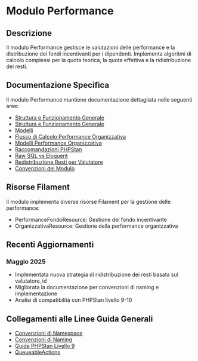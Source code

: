 # Modulo Performance

## Descrizione

Il modulo Performance gestisce le valutazioni delle performance e la distribuzione dei fondi incentivanti per i dipendenti. Implementa algoritmi di calcolo complessi per la quota teorica, la quota effettiva e la ridistribuzione dei resti.

## Documentazione Specifica

Il modulo Performance mantiene documentazione dettagliata nelle seguenti aree:

- [Struttura e Funzionamento Generale](/var/www/html/_bases/base_ptvx_fila3_mono/laravel/Modules/Performance/docs/readme.md)
- [Struttura e Funzionamento Generale](/var/www/html/_bases/base_ptvx_fila3_mono/laravel/Modules/Performance/docs/README.md)
- [Modelli](/var/www/html/_bases/base_ptvx_fila3_mono/laravel/Modules/Performance/docs/models.md)
- [Flusso di Calcolo Performance Organizzativa](/var/www/html/_bases/base_ptvx_fila3_mono/laravel/Modules/Performance/docs/organizzativa-flow.md)
- [Modelli Performance Organizzativa](/var/www/html/_bases/base_ptvx_fila3_mono/laravel/Modules/Performance/docs/organizzativa-models.md)
- [Raccomandazioni PHPStan](/var/www/html/_bases/base_ptvx_fila3_mono/laravel/Modules/Performance/docs/organizzativa-phpstan-recommendations.md)
- [Raw SQL vs Eloquent](/var/www/html/_bases/base_ptvx_fila3_mono/laravel/Modules/Performance/docs/raw-vs-eloquent.md)
- [Redistribuzione Resti per Valutatore](/var/www/html/_bases/base_ptvx_fila3_mono/laravel/Modules/Performance/docs/redistribuire-resti-per-valutatore.md)
- [Convenzioni del Modulo](/var/www/html/_bases/base_ptvx_fila3_mono/laravel/Modules/Performance/docs/convenzioni-modulo.md)

## Risorse Filament

Il modulo implementa diverse risorse Filament per la gestione delle performance:

- PerformanceFondoResource: Gestione del fondo incentivante
- OrganizzativaResource: Gestione della performance organizzativa

## Recenti Aggiornamenti

### Maggio 2025
- Implementata nuova strategia di ridistribuzione dei resti basata sul valutatore_id
- Migliorata la documentazione per convenzioni di naming e implementazione
- Analisi di compatibilità con PHPStan livello 9-10

## Collegamenti alle Linee Guida Generali

- [Convenzioni di Namespace](/var/www/html/_bases/base_ptvx_fila3_mono/laravel/Modules/Xot/docs/NAMESPACE-CONVENTIONS.md)
- [Convenzioni di Naming](/var/www/html/_bases/base_ptvx_fila3_mono/laravel/Modules/Xot/docs/naming-conventions.md)
- [Guide PHPStan Livello 9](/var/www/html/_bases/base_ptvx_fila3_mono/laravel/Modules/Xot/docs/PHPSTAN-LEVEL9-GUIDE.md)
- [QueueableActions](/var/www/html/_bases/base_ptvx_fila3_mono/laravel/Modules/Xot/docs/queueable-actions.md)
